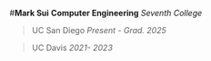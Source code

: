#**Mark Sui**
**Computer Engineering**
*Seventh College*
> UC San Diego
*Present - Grad. 2025*

> UC Davis
*2021- 2023*
